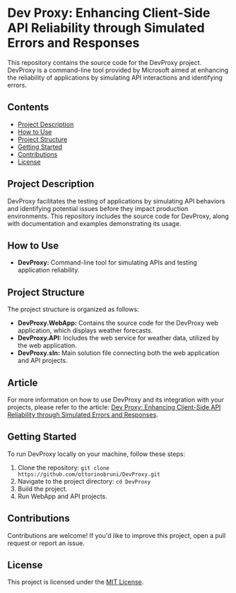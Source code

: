 # Dev Proxy: Enhancing Client-Side API Reliability through Simulated Errors and Responses

This repository contains the source code for the DevProxy project. DevProxy is a command-line tool provided by Microsoft aimed at enhancing the reliability of applications by simulating API interactions and identifying errors.

## Contents
- [Project Description](#project-description)
- [How to Use](#how-to-use)
- [Project Structure](#project-structure)
- [Getting Started](#getting-started)
- [Contributions](#contributions)
- [License](#license)

## Project Description

DevProxy facilitates the testing of applications by simulating API behaviors and identifying potential issues before they impact production environments. This repository includes the source code for DevProxy, along with documentation and examples demonstrating its usage.

## How to Use

- **DevProxy:** Command-line tool for simulating APIs and testing application reliability.

## Project Structure

The project structure is organized as follows:
- **DevProxy.WebApp:** Contains the source code for the DevProxy web application, which displays weather forecasts.
- **DevProxy.API:** Includes the web service for weather data, utilized by the web application.
- **DevProxy.sln:** Main solution file connecting both the web application and API projects.

## Article
For more information on how to use DevProxy and its integration with your projects, please refer to the article: [Dev Proxy: Enhancing Client-Side API Reliability through Simulated Errors and Responses](https://www.ottorinobruni.com/devproxy-enhancing-client-side-api-reliability-through-simulated-errors-responses/).

## Getting Started

To run DevProxy locally on your machine, follow these steps:
1. Clone the repository: `git clone https://github.com/ottorinobruni/DevProxy.git`
2. Navigate to the project directory: `cd DevProxy`
3. Build the project.
4. Run WebApp and API projects.

## Contributions

Contributions are welcome! If you'd like to improve this project, open a pull request or report an issue.

## License

This project is licensed under the [MIT License](LICENSE).
